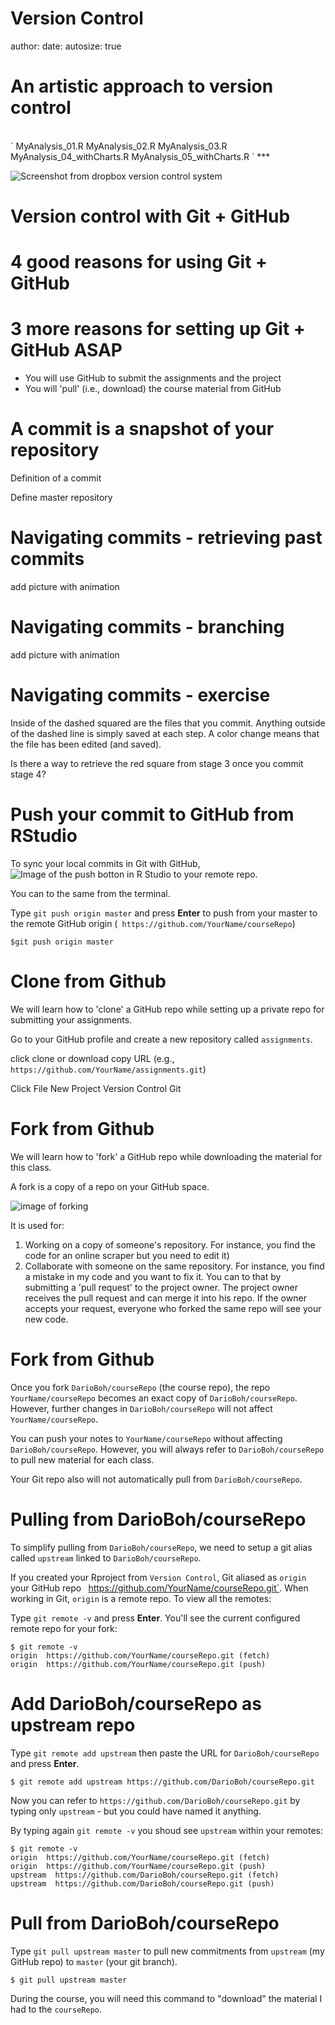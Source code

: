 Version Control
========================================================
author: 
date: 
autosize: true

An artistic approach to version control
========================================================
<br>
`
MyAnalysis_01.R
MyAnalysis_02.R
MyAnalysis_03.R
MyAnalysis_04_withCharts.R
MyAnalysis_05_withCharts.R
`
***

![Screenshot from dropbox version control system](images/dropbox.png)

Version control with Git + GitHub
========================================================


4 good reasons for using Git + GitHub
========================================================


3 more reasons for setting up Git + GitHub ASAP
========================================================

- You will use GitHub to submit the assignments and the project
- You will 'pull' (i.e., download) the course material from GitHub


A commit is a snapshot of your repository
========================================================

Definition of a commit

Define master repository


Navigating commits - retrieving past commits
========================================================

add picture with animation

Navigating commits - branching
========================================================

add picture with animation

Navigating commits - exercise
========================================================

Inside of the dashed squared are the files that you commit. Anything outside of the dashed line is simply saved at each step. A color change means that the file has been edited (and saved).

Is there a way to retrieve the red square from stage 3 once you commit stage 4?



Push your commit to GitHub from RStudio
========================================================

To sync your local commits in Git with GitHub, ![Image of the push botton in R Studio](images/push.png)
 to your remote repo.

You can to the same from the terminal. 

Type `git push origin master` and press **Enter** to push from your master to the remote GitHub origin (` https://github.com/YourName/courseRepo`)

```
$git push origin master
```




Clone from Github
========================================================

We will learn how to 'clone' a GitHub repo while setting up a private repo for submitting your assignments.

Go to your GitHub profile and create a new repository called `assignments`. 

click clone or download 
copy URL (e.g., `https://github.com/YourName/assignments.git`)

Click File
New Project
Version Control
Git


Fork from Github
========================================================

We will learn how to 'fork' a GitHub repo while downloading the material for this class.

A fork is a copy of a repo on your GitHub space. 

![image of forking](images/forking.gif)

It is used for:

1. Working on a copy of someone's repository. For instance, you find the code for an online scraper but you need to edit it)
2. Collaborate with someone on the same repository. For instance, you find a mistake in my code and you want to fix it. You can to that by submitting a 'pull request' to the project owner. 
The project owner receives the pull request and can merge it into his repo.
If the owner accepts your request, everyone who forked the same repo will see your new code.


Fork from Github
========================================================

Once you fork `DarioBoh/courseRepo` (the course repo), the repo `YourName/courseRepo` becomes an exact copy of `DarioBoh/courseRepo`. However, further changes in `DarioBoh/courseRepo` will not affect `YourName/courseRepo`.

You can push your notes to `YourName/courseRepo` without affecting `DarioBoh/courseRepo`. However, you will always refer to `DarioBoh/courseRepo` to pull new material for each class.

Your Git repo also will not automatically pull from `DarioBoh/courseRepo`. 



Pulling from DarioBoh/courseRepo
========================================================

To simplify pulling from `DarioBoh/courseRepo`, we need to setup a git alias called `upstream` linked to `DarioBoh/courseRepo`.

If you created your Rproject from `Version Control`, Git aliased as `origin` your GitHub repo ` `https://github.com/YourName/courseRepo.git`. When working in Git, `origin` is a remote repo. To view all the remotes:

Type `git remote -v` and press **Enter**. You'll see the current configured remote repo for your fork:

```
$ git remote -v
origin  https://github.com/YourName/courseRepo.git (fetch)
origin  https://github.com/YourName/courseRepo.git (push)
```

Add DarioBoh/courseRepo as upstream repo
========================================================

Type `git remote add upstream` then paste the URL for `DarioBoh/courseRepo` and press **Enter**. 

```{}
$ git remote add upstream https://github.com/DarioBoh/courseRepo.git
```

Now you can refer to `https://github.com/DarioBoh/courseRepo.git` by typing only `upstream` - but you could have named it anything.

By typing again `git remote -v` you shoud see `upstream` within your remotes:

```
$ git remote -v
origin  https://github.com/YourName/courseRepo.git (fetch)
origin  https://github.com/YourName/courseRepo.git (push)
upstream  https://github.com/DarioBoh/courseRepo.git (fetch)
upstream  https://github.com/DarioBoh/courseRepo.git (push)
```

Pull from DarioBoh/courseRepo 
========================================================

Type `git pull upstream master` to pull new commitments from `upstream` (my GitHub repo) to `master` (your git branch).

```
$ git pull upstream master
```

During the course, you will need this command to "download" the material I had to the `courseRepo`.






